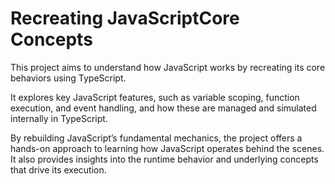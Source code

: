 # Recreating JavaScriptCore Concepts

This project aims to understand how JavaScript works by recreating its core behaviors using TypeScript.

It explores key JavaScript features, such as variable scoping, function execution, and event handling, and how these are managed and simulated internally in TypeScript.

By rebuilding JavaScript’s fundamental mechanics, the project offers a hands-on approach to learning how JavaScript operates behind the scenes. It also provides insights into the runtime behavior and underlying concepts that drive its execution.



